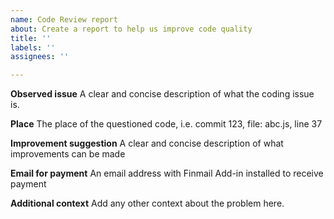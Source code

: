```yaml
---
name: Code Review report
about: Create a report to help us improve code quality
title: ''
labels: ''
assignees: ''

---
```


**Observed issue**
A clear and concise description of what the coding issue is.


**Place**
The place of the questioned code, i.e. commit 123, file: abc.js, line 37


**Improvement suggestion**
A clear and concise description of what improvements can be made


**Email for payment**
An email address with Finmail Add-in installed to receive payment


**Additional context**
Add any other context about the problem here.
